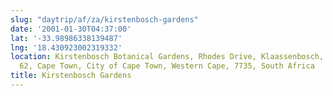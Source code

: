 ```yaml
---
slug: "daytrip/af/za/kirstenbosch-gardens"
date: '2001-01-30T04:37:00'
lat: '-33.98986338139487'
lng: '18.430923002319332'
location: Kirstenbosch Botanical Gardens, Rhodes Drive, Klaassenbosch, Cape Town Ward
  62, Cape Town, City of Cape Town, Western Cape, 7735, South Africa
title: Kirstenbosch Gardens
---
```



